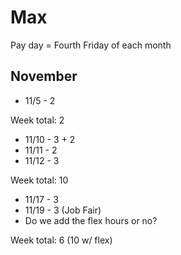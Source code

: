 # Max

Pay day = Fourth Friday of each month

## November

- 11/5 - 2

Week total: 2

- 11/10 - 3 + 2
- 11/11 - 2
- 11/12 - 3

Week total: 10

- 11/17 - 3
- 11/19 - 3 (Job Fair)
- Do we add the flex hours or no?

Week total: 6 (10 w/ flex)
